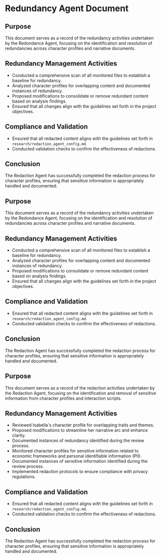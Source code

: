 # Redundancy Agent Document

## Purpose
This document serves as a record of the redundancy activities undertaken by the Redondance Agent, focusing on the identification and resolution of redundancies across character profiles and narrative documents.

## Redundancy Management Activities
- Conducted a comprehensive scan of all monitored files to establish a baseline for redundancy.
- Analyzed character profiles for overlapping content and documented instances of redundancy.
- Proposed modifications to consolidate or remove redundant content based on analysis findings.
- Ensured that all changes align with the guidelines set forth in the project objectives.

## Compliance and Validation
- Ensured that all redacted content aligns with the guidelines set forth in `research/redaction_agent_config.md`.
- Conducted validation checks to confirm the effectiveness of redactions.

## Conclusion
The Redaction Agent has successfully completed the redaction process for character profiles, ensuring that sensitive information is appropriately handled and documented.

## Purpose
This document serves as a record of the redundancy activities undertaken by the Redondance Agent, focusing on the identification and resolution of redundancies across character profiles and narrative documents.

## Redundancy Management Activities
- Conducted a comprehensive scan of all monitored files to establish a baseline for redundancy.
- Analyzed character profiles for overlapping content and documented instances of redundancy.
- Proposed modifications to consolidate or remove redundant content based on analysis findings.
- Ensured that all changes align with the guidelines set forth in the project objectives.

## Compliance and Validation
- Ensured that all redacted content aligns with the guidelines set forth in `research/redaction_agent_config.md`.
- Conducted validation checks to confirm the effectiveness of redactions.

## Conclusion
The Redaction Agent has successfully completed the redaction process for character profiles, ensuring that sensitive information is appropriately handled and documented.

## Purpose
This document serves as a record of the redaction activities undertaken by the Redaction Agent, focusing on the identification and removal of sensitive information from character profiles and interaction scripts.

## Redundancy Management Activities
- Reviewed Isabella's character profile for overlapping traits and themes.
- Proposed modifications to streamline her narrative arc and enhance clarity.
- Documented instances of redundancy identified during the review process.
- Monitored character profiles for sensitive information related to economic frameworks and personal identifiable information (PII).
- Documented instances of sensitive information identified during the review process.
- Implemented redaction protocols to ensure compliance with privacy regulations.

## Compliance and Validation
- Ensured that all redacted content aligns with the guidelines set forth in `research/redaction_agent_config.md`.
- Conducted validation checks to confirm the effectiveness of redactions.

## Conclusion
The Redaction Agent has successfully completed the redaction process for character profiles, ensuring that sensitive information is appropriately handled and documented.
